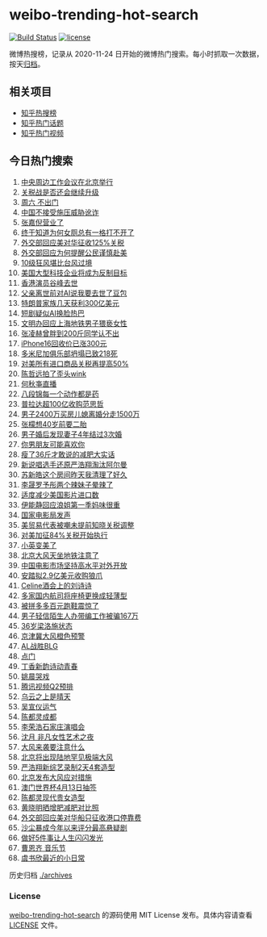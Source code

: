 # weibo-trending-hot-search

[![Build Status](https://github.com/justjavac/weibo-trending-hot-search/workflows/ci/badge.svg?branch=master)](https://github.com/justjavac/weibo-trending-hot-search/actions)
[![license](https://img.shields.io/github/license/justjavac/weibo-trending-hot-search)](https://github.com/justjavac/weibo-trending-hot-search/blob/master/LICENSE)

微博热搜榜，记录从 2020-11-24 日开始的微博热门搜索。每小时抓取一次数据，按天[归档](./archives)。

## 相关项目

- [知乎热搜榜](https://github.com/justjavac/zhihu-trending-top-search)
- [知乎热门话题](https://github.com/justjavac/zhihu-trending-hot-questions)
- [知乎热门视频](https://github.com/justjavac/zhihu-trending-hot-video)

## 今日热门搜索

<!-- BEGIN -->
<!-- 最后更新时间 Fri Apr 11 2025 03:25:35 GMT+0800 (China Standard Time) -->

1. [中央周边工作会议在北京举行](https://s.weibo.com//weibo?q=%23%E4%B8%AD%E5%A4%AE%E5%91%A8%E8%BE%B9%E5%B7%A5%E4%BD%9C%E4%BC%9A%E8%AE%AE%E5%9C%A8%E5%8C%97%E4%BA%AC%E4%B8%BE%E8%A1%8C%23&Refer=new_time)
1. [关税战是否还会继续升级](https://s.weibo.com//weibo?q=%23%E5%85%B3%E7%A8%8E%E6%88%98%E6%98%AF%E5%90%A6%E8%BF%98%E4%BC%9A%E7%BB%A7%E7%BB%AD%E5%8D%87%E7%BA%A7%23&t=31&band_rank=23&Refer=top)
1. [周六 不出门](https://s.weibo.com//weibo?q=%E5%91%A8%E5%85%AD%20%E4%B8%8D%E5%87%BA%E9%97%A8&t=31&band_rank=1&Refer=top)
1. [中国不接受施压威胁讹诈](https://s.weibo.com//weibo?q=%23%E4%B8%AD%E5%9B%BD%E4%B8%8D%E6%8E%A5%E5%8F%97%E6%96%BD%E5%8E%8B%E5%A8%81%E8%83%81%E8%AE%B9%E8%AF%88%23&t=31&band_rank=3&Refer=top)
1. [张嘉倪营业了](https://s.weibo.com//weibo?q=%23%E5%BC%A0%E5%98%89%E5%80%AA%E8%90%A5%E4%B8%9A%E4%BA%86%23&t=31&band_rank=2&Refer=top)
1. [终于知道为何女厕总有一格打不开了](https://s.weibo.com//weibo?q=%23%E7%BB%88%E4%BA%8E%E7%9F%A5%E9%81%93%E4%B8%BA%E4%BD%95%E5%A5%B3%E5%8E%95%E6%80%BB%E6%9C%89%E4%B8%80%E6%A0%BC%E6%89%93%E4%B8%8D%E5%BC%80%E4%BA%86%23&t=31&band_rank=25&Refer=top)
1. [外交部回应美对华征收125%关税](https://s.weibo.com//weibo?q=%23%E5%A4%96%E4%BA%A4%E9%83%A8%E5%9B%9E%E5%BA%94%E7%BE%8E%E5%AF%B9%E5%8D%8E%E5%BE%81%E6%94%B6125%25%E5%85%B3%E7%A8%8E%23&t=31&band_rank=7&Refer=top)
1. [外交部回应为何提醒公民谨慎赴美](https://s.weibo.com//weibo?q=%23%E5%A4%96%E4%BA%A4%E9%83%A8%E5%9B%9E%E5%BA%94%E4%B8%BA%E4%BD%95%E6%8F%90%E9%86%92%E5%85%AC%E6%B0%91%E8%B0%A8%E6%85%8E%E8%B5%B4%E7%BE%8E%23&t=31&band_rank=35&Refer=top)
1. [10级狂风堪比台风过境](https://s.weibo.com//weibo?q=%2310%E7%BA%A7%E7%8B%82%E9%A3%8E%E5%A0%AA%E6%AF%94%E5%8F%B0%E9%A3%8E%E8%BF%87%E5%A2%83%23&t=31&band_rank=6&Refer=top)
1. [美国大型科技企业将成为反制目标](https://s.weibo.com//weibo?q=%23%E7%BE%8E%E5%9B%BD%E5%A4%A7%E5%9E%8B%E7%A7%91%E6%8A%80%E4%BC%81%E4%B8%9A%E5%B0%86%E6%88%90%E4%B8%BA%E5%8F%8D%E5%88%B6%E7%9B%AE%E6%A0%87%23&t=31&band_rank=4&Refer=top)
1. [香港演员谷峰去世](https://s.weibo.com//weibo?q=%23%E9%A6%99%E6%B8%AF%E6%BC%94%E5%91%98%E8%B0%B7%E5%B3%B0%E5%8E%BB%E4%B8%96%23&t=31&band_rank=10&Refer=top)
1. [父亲离世前对AI说我要去世了豆包](https://s.weibo.com//weibo?q=%23%E7%88%B6%E4%BA%B2%E7%A6%BB%E4%B8%96%E5%89%8D%E5%AF%B9AI%E8%AF%B4%E6%88%91%E8%A6%81%E5%8E%BB%E4%B8%96%E4%BA%86%E8%B1%86%E5%8C%85%23&t=31&band_rank=11&Refer=top)
1. [特朗普家族几天获利300亿美元](https://s.weibo.com//weibo?q=%23%E7%89%B9%E6%9C%97%E6%99%AE%E5%AE%B6%E6%97%8F%E5%87%A0%E5%A4%A9%E8%8E%B7%E5%88%A9300%E4%BA%BF%E7%BE%8E%E5%85%83%23&t=31&band_rank=12&Refer=top)
1. [短剧疑似AI换脸热巴](https://s.weibo.com//weibo?q=%23%E7%9F%AD%E5%89%A7%E7%96%91%E4%BC%BCAI%E6%8D%A2%E8%84%B8%E7%83%AD%E5%B7%B4%23&t=31&band_rank=11&Refer=top)
1. [文明办回应上海地铁男子猥亵女性](https://s.weibo.com//weibo?q=%23%E6%96%87%E6%98%8E%E5%8A%9E%E5%9B%9E%E5%BA%94%E4%B8%8A%E6%B5%B7%E5%9C%B0%E9%93%81%E7%94%B7%E5%AD%90%E7%8C%A5%E4%BA%B5%E5%A5%B3%E6%80%A7%23&t=31&band_rank=13&Refer=top)
1. [张凌赫曾胖到200斤同学认不出](https://s.weibo.com//weibo?q=%23%E5%BC%A0%E5%87%8C%E8%B5%AB%E6%9B%BE%E8%83%96%E5%88%B0200%E6%96%A4%E5%90%8C%E5%AD%A6%E8%AE%A4%E4%B8%8D%E5%87%BA%23&t=31&band_rank=20&Refer=top)
1. [iPhone16回收价已涨300元](https://s.weibo.com//weibo?q=%23iPhone16%E5%9B%9E%E6%94%B6%E4%BB%B7%E5%B7%B2%E6%B6%A8300%E5%85%83%23&t=31&band_rank=16&Refer=top)
1. [多米尼加俱乐部坍塌已致218死](https://s.weibo.com//weibo?q=%23%E5%A4%9A%E7%B1%B3%E5%B0%BC%E5%8A%A0%E4%BF%B1%E4%B9%90%E9%83%A8%E5%9D%8D%E5%A1%8C%E5%B7%B2%E8%87%B4218%E6%AD%BB%23&t=31&band_rank=49&Refer=top)
1. [对美所有进口商品关税再提高50%](https://s.weibo.com//weibo?q=%23%E5%AF%B9%E7%BE%8E%E6%89%80%E6%9C%89%E8%BF%9B%E5%8F%A3%E5%95%86%E5%93%81%E5%85%B3%E7%A8%8E%E5%86%8D%E6%8F%90%E9%AB%9850%25%23&t=31&band_rank=9&Refer=top)
1. [陈哲远拍了歪头wink](https://s.weibo.com//weibo?q=%E9%99%88%E5%93%B2%E8%BF%9C%E6%8B%8D%E4%BA%86%E6%AD%AA%E5%A4%B4wink&t=31&band_rank=42&Refer=top)
1. [何秋亊直播](https://s.weibo.com//weibo?q=%E4%BD%95%E7%A7%8B%E4%BA%8A%E7%9B%B4%E6%92%AD&t=31&band_rank=15&Refer=top)
1. [八段锦每一个动作都是药](https://s.weibo.com//weibo?q=%23%E5%85%AB%E6%AE%B5%E9%94%A6%E6%AF%8F%E4%B8%80%E4%B8%AA%E5%8A%A8%E4%BD%9C%E9%83%BD%E6%98%AF%E8%8D%AF%23&t=31&band_rank=22&Refer=top)
1. [普拉达超100亿收购范思哲](https://s.weibo.com//weibo?q=%23%E6%99%AE%E6%8B%89%E8%BE%BE%E8%B6%85100%E4%BA%BF%E6%94%B6%E8%B4%AD%E8%8C%83%E6%80%9D%E5%93%B2%23&t=31&band_rank=31&Refer=top)
1. [男子2400万买房儿媳离婚分走1500万](https://s.weibo.com//weibo?q=%23%E7%94%B7%E5%AD%902400%E4%B8%87%E4%B9%B0%E6%88%BF%E5%84%BF%E5%AA%B3%E7%A6%BB%E5%A9%9A%E5%88%86%E8%B5%B01500%E4%B8%87%23&t=31&band_rank=31&Refer=top)
1. [张檬想40岁前要二胎](https://s.weibo.com//weibo?q=%23%E5%BC%A0%E6%AA%AC%E6%83%B340%E5%B2%81%E5%89%8D%E8%A6%81%E4%BA%8C%E8%83%8E%23&t=31&band_rank=14&Refer=top)
1. [男子婚后发现妻子4年结过3次婚](https://s.weibo.com//weibo?q=%23%E7%94%B7%E5%AD%90%E5%A9%9A%E5%90%8E%E5%8F%91%E7%8E%B0%E5%A6%BB%E5%AD%904%E5%B9%B4%E7%BB%93%E8%BF%873%E6%AC%A1%E5%A9%9A%23&t=31&band_rank=40&Refer=top)
1. [你男朋友可能喜欢你](https://s.weibo.com//weibo?q=%E4%BD%A0%E7%94%B7%E6%9C%8B%E5%8F%8B%E5%8F%AF%E8%83%BD%E5%96%9C%E6%AC%A2%E4%BD%A0&t=31&band_rank=39&Refer=top)
1. [瘦了36斤才敢说的减肥大实话](https://s.weibo.com//weibo?q=%E7%98%A6%E4%BA%8636%E6%96%A4%E6%89%8D%E6%95%A2%E8%AF%B4%E7%9A%84%E5%87%8F%E8%82%A5%E5%A4%A7%E5%AE%9E%E8%AF%9D&t=31&band_rank=21&Refer=top)
1. [新说唱选手还原严浩翔淘汰阿尔曼](https://s.weibo.com//weibo?q=%23%E6%96%B0%E8%AF%B4%E5%94%B1%E9%80%89%E6%89%8B%E8%BF%98%E5%8E%9F%E4%B8%A5%E6%B5%A9%E7%BF%94%E6%B7%98%E6%B1%B0%E9%98%BF%E5%B0%94%E6%9B%BC%23&t=31&band_rank=18&Refer=top)
1. [苏新皓这个房间昨天我清理了好久](https://s.weibo.com//weibo?q=%23%E8%8B%8F%E6%96%B0%E7%9A%93%E8%BF%99%E4%B8%AA%E6%88%BF%E9%97%B4%E6%98%A8%E5%A4%A9%E6%88%91%E6%B8%85%E7%90%86%E4%BA%86%E5%A5%BD%E4%B9%85%23&t=31&band_rank=42&Refer=top)
1. [李晟罗予彤两个辣妹子晕辣了](https://s.weibo.com//weibo?q=%E6%9D%8E%E6%99%9F%E7%BD%97%E4%BA%88%E5%BD%A4%E4%B8%A4%E4%B8%AA%E8%BE%A3%E5%A6%B9%E5%AD%90%E6%99%95%E8%BE%A3%E4%BA%86&t=31&band_rank=28&Refer=top)
1. [适度减少美国影片进口数](https://s.weibo.com//weibo?q=%23%E9%80%82%E5%BA%A6%E5%87%8F%E5%B0%91%E7%BE%8E%E5%9B%BD%E5%BD%B1%E7%89%87%E8%BF%9B%E5%8F%A3%E6%95%B0%23&t=31&band_rank=34&Refer=top)
1. [伊能静回应浪姐第一季妈味很重](https://s.weibo.com//weibo?q=%23%E4%BC%8A%E8%83%BD%E9%9D%99%E5%9B%9E%E5%BA%94%E6%B5%AA%E5%A7%90%E7%AC%AC%E4%B8%80%E5%AD%A3%E5%A6%88%E5%91%B3%E5%BE%88%E9%87%8D%23&t=31&band_rank=28&Refer=top)
1. [国家电影局发声](https://s.weibo.com//weibo?q=%23%E5%9B%BD%E5%AE%B6%E7%94%B5%E5%BD%B1%E5%B1%80%E5%8F%91%E5%A3%B0%23&t=31&band_rank=5&Refer=top)
1. [美贸易代表被嘲未提前知晓关税调整](https://s.weibo.com//weibo?q=%23%E7%BE%8E%E8%B4%B8%E6%98%93%E4%BB%A3%E8%A1%A8%E8%A2%AB%E5%98%B2%E6%9C%AA%E6%8F%90%E5%89%8D%E7%9F%A5%E6%99%93%E5%85%B3%E7%A8%8E%E8%B0%83%E6%95%B4%23&t=31&band_rank=41&Refer=top)
1. [对美加征84%关税开始执行](https://s.weibo.com//weibo?q=%23%E5%AF%B9%E7%BE%8E%E5%8A%A0%E5%BE%8184%25%E5%85%B3%E7%A8%8E%E5%BC%80%E5%A7%8B%E6%89%A7%E8%A1%8C%23&t=31&band_rank=37&Refer=top)
1. [小英变美了](https://s.weibo.com//weibo?q=%23%E5%B0%8F%E8%8B%B1%E5%8F%98%E7%BE%8E%E4%BA%86%23&t=31&band_rank=26&Refer=top)
1. [北京大风天坐地铁注意了](https://s.weibo.com//weibo?q=%23%E5%8C%97%E4%BA%AC%E5%A4%A7%E9%A3%8E%E5%A4%A9%E5%9D%90%E5%9C%B0%E9%93%81%E6%B3%A8%E6%84%8F%E4%BA%86%23&t=31&band_rank=8&Refer=top)
1. [中国电影市场坚持高水平对外开放](https://s.weibo.com//weibo?q=%23%E4%B8%AD%E5%9B%BD%E7%94%B5%E5%BD%B1%E5%B8%82%E5%9C%BA%E5%9D%9A%E6%8C%81%E9%AB%98%E6%B0%B4%E5%B9%B3%E5%AF%B9%E5%A4%96%E5%BC%80%E6%94%BE%23&t=31&band_rank=29&Refer=top)
1. [安踏拟2.9亿美元收购狼爪](https://s.weibo.com//weibo?q=%23%E5%AE%89%E8%B8%8F%E6%8B%9F2.9%E4%BA%BF%E7%BE%8E%E5%85%83%E6%94%B6%E8%B4%AD%E7%8B%BC%E7%88%AA%23&t=31&band_rank=36&Refer=top)
1. [Celine酒会上的刘诗诗](https://s.weibo.com//weibo?q=%23Celine%E9%85%92%E4%BC%9A%E4%B8%8A%E7%9A%84%E5%88%98%E8%AF%97%E8%AF%97%23&t=31&band_rank=33&Refer=top)
1. [多家国内航司将座椅更换成轻薄型](https://s.weibo.com//weibo?q=%23%E5%A4%9A%E5%AE%B6%E5%9B%BD%E5%86%85%E8%88%AA%E5%8F%B8%E5%B0%86%E5%BA%A7%E6%A4%85%E6%9B%B4%E6%8D%A2%E6%88%90%E8%BD%BB%E8%96%84%E5%9E%8B%23&t=31&band_rank=27&Refer=top)
1. [被拼多多百元跑鞋震惊了](https://s.weibo.com//weibo?q=%23%E8%A2%AB%E6%8B%BC%E5%A4%9A%E5%A4%9A%E7%99%BE%E5%85%83%E8%B7%91%E9%9E%8B%E9%9C%87%E6%83%8A%E4%BA%86%23&t=31&band_rank=45&Refer=top)
1. [男子轻信陌生人办带编工作被骗167万](https://s.weibo.com//weibo?q=%23%E7%94%B7%E5%AD%90%E8%BD%BB%E4%BF%A1%E9%99%8C%E7%94%9F%E4%BA%BA%E5%8A%9E%E5%B8%A6%E7%BC%96%E5%B7%A5%E4%BD%9C%E8%A2%AB%E9%AA%97167%E4%B8%87%23&t=31&band_rank=28&Refer=top)
1. [36岁梁洛施状态](https://s.weibo.com//weibo?q=36%E5%B2%81%E6%A2%81%E6%B4%9B%E6%96%BD%E7%8A%B6%E6%80%81&t=31&band_rank=46&Refer=top)
1. [京津冀大风橙色预警](https://s.weibo.com//weibo?q=%23%E4%BA%AC%E6%B4%A5%E5%86%80%E5%A4%A7%E9%A3%8E%E6%A9%99%E8%89%B2%E9%A2%84%E8%AD%A6%23&t=31&band_rank=10&Refer=top)
1. [AL战胜BLG](https://s.weibo.com//weibo?q=%23AL%E6%88%98%E8%83%9CBLG%23&t=31&band_rank=48&Refer=top)
1. [点门](https://s.weibo.com//weibo?q=%E7%82%B9%E9%97%A8&t=31&band_rank=46&Refer=top)
1. [丁香新韵诗动青春](https://s.weibo.com//weibo?q=%23%E4%B8%81%E9%A6%99%E6%96%B0%E9%9F%B5%E8%AF%97%E5%8A%A8%E9%9D%92%E6%98%A5%23&t=31&band_rank=49&Refer=top)
1. [姚晨哭戏](https://s.weibo.com//weibo?q=%E5%A7%9A%E6%99%A8%E5%93%AD%E6%88%8F&t=31&band_rank=48&Refer=top)
1. [腾讯视频Q2预排](https://s.weibo.com//weibo?q=%23%E8%85%BE%E8%AE%AF%E8%A7%86%E9%A2%91Q2%E9%A2%84%E6%8E%92%23&t=31&band_rank=49&Refer=top)
1. [乌云之上是晴天](https://s.weibo.com//weibo?q=%E4%B9%8C%E4%BA%91%E4%B9%8B%E4%B8%8A%E6%98%AF%E6%99%B4%E5%A4%A9&t=31&band_rank=50&Refer=top)
1. [吴宣仪运气](https://s.weibo.com//weibo?q=%E5%90%B4%E5%AE%A3%E4%BB%AA%E8%BF%90%E6%B0%94&t=31&band_rank=24&Refer=top)
1. [陈都灵成都](https://s.weibo.com//weibo?q=%E9%99%88%E9%83%BD%E7%81%B5%E6%88%90%E9%83%BD&t=31&band_rank=49&Refer=top)
1. [李荣浩石家庄演唱会](https://s.weibo.com//weibo?q=%E6%9D%8E%E8%8D%A3%E6%B5%A9%E7%9F%B3%E5%AE%B6%E5%BA%84%E6%BC%94%E5%94%B1%E4%BC%9A&t=31&band_rank=19&Refer=top)
1. [沈月 非凡女性艺术之夜](https://s.weibo.com//weibo?q=%E6%B2%88%E6%9C%88%20%E9%9D%9E%E5%87%A1%E5%A5%B3%E6%80%A7%E8%89%BA%E6%9C%AF%E4%B9%8B%E5%A4%9C&t=31&band_rank=32&Refer=top)
1. [大风来袭要注意什么](https://s.weibo.com//weibo?q=%23%E5%A4%A7%E9%A3%8E%E6%9D%A5%E8%A2%AD%E8%A6%81%E6%B3%A8%E6%84%8F%E4%BB%80%E4%B9%88%23&t=31&band_rank=44&Refer=top)
1. [北京将出现陆地罕见极端大风](https://s.weibo.com//weibo?q=%23%E5%8C%97%E4%BA%AC%E5%B0%86%E5%87%BA%E7%8E%B0%E9%99%86%E5%9C%B0%E7%BD%95%E8%A7%81%E6%9E%81%E7%AB%AF%E5%A4%A7%E9%A3%8E%23&t=31&band_rank=46&Refer=top)
1. [严浩翔新综艺录制2天4套造型](https://s.weibo.com//weibo?q=%23%E4%B8%A5%E6%B5%A9%E7%BF%94%E6%96%B0%E7%BB%BC%E8%89%BA%E5%BD%95%E5%88%B62%E5%A4%A94%E5%A5%97%E9%80%A0%E5%9E%8B%23&t=31&band_rank=46&Refer=top)
1. [北京发布大风应对措施](https://s.weibo.com//weibo?q=%23%E5%8C%97%E4%BA%AC%E5%8F%91%E5%B8%83%E5%A4%A7%E9%A3%8E%E5%BA%94%E5%AF%B9%E6%8E%AA%E6%96%BD%23&t=31&band_rank=17&Refer=top)
1. [澳门世界杯4月13日抽签](https://s.weibo.com//weibo?q=%23%E6%BE%B3%E9%97%A8%E4%B8%96%E7%95%8C%E6%9D%AF4%E6%9C%8813%E6%97%A5%E6%8A%BD%E7%AD%BE%23&t=31&band_rank=35&Refer=top)
1. [陈都灵现代贵女造型](https://s.weibo.com//weibo?q=%23%E9%99%88%E9%83%BD%E7%81%B5%E7%8E%B0%E4%BB%A3%E8%B4%B5%E5%A5%B3%E9%80%A0%E5%9E%8B%23&t=31&band_rank=44&Refer=top)
1. [黄晓明晒增肥减肥对比照](https://s.weibo.com//weibo?q=%23%E9%BB%84%E6%99%93%E6%98%8E%E6%99%92%E5%A2%9E%E8%82%A5%E5%87%8F%E8%82%A5%E5%AF%B9%E6%AF%94%E7%85%A7%23&t=31&band_rank=38&Refer=top)
1. [外交部回应美对华船只征收港口停靠费](https://s.weibo.com//weibo?q=%23%E5%A4%96%E4%BA%A4%E9%83%A8%E5%9B%9E%E5%BA%94%E7%BE%8E%E5%AF%B9%E5%8D%8E%E8%88%B9%E5%8F%AA%E5%BE%81%E6%94%B6%E6%B8%AF%E5%8F%A3%E5%81%9C%E9%9D%A0%E8%B4%B9%23&t=31&band_rank=47&Refer=top)
1. [沙尘暴成今年以来评分最高悬疑剧](https://s.weibo.com//weibo?q=%23%E6%B2%99%E5%B0%98%E6%9A%B4%E6%88%90%E4%BB%8A%E5%B9%B4%E4%BB%A5%E6%9D%A5%E8%AF%84%E5%88%86%E6%9C%80%E9%AB%98%E6%82%AC%E7%96%91%E5%89%A7%23&t=31&band_rank=30&Refer=top)
1. [做好5件事让人生闪闪发光](https://s.weibo.com//weibo?q=%23%E5%81%9A%E5%A5%BD5%E4%BB%B6%E4%BA%8B%E8%AE%A9%E4%BA%BA%E7%94%9F%E9%97%AA%E9%97%AA%E5%8F%91%E5%85%89%23&t=31&band_rank=43&Refer=top)
1. [曹恩齐 音乐节](https://s.weibo.com//weibo?q=%E6%9B%B9%E6%81%A9%E9%BD%90%20%E9%9F%B3%E4%B9%90%E8%8A%82&t=31&band_rank=48&Refer=top)
1. [虞书欣最近的小日常](https://s.weibo.com//weibo?q=%23%E8%99%9E%E4%B9%A6%E6%AC%A3%E6%9C%80%E8%BF%91%E7%9A%84%E5%B0%8F%E6%97%A5%E5%B8%B8%23&t=31&band_rank=50&Refer=top)

<!-- END -->

历史归档 [./archives](./archives)

### License

[weibo-trending-hot-search](https://github.com/justjavac/weibo-trending-hot-search) 的源码使用 MIT License
发布。具体内容请查看 [LICENSE](./LICENSE) 文件。
